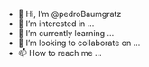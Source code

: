 - 👋 Hi, I’m @pedroBaumgratz
- 👀 I’m interested in ...
- 🌱 I’m currently learning ...
- 💞️ I’m looking to collaborate on ...
- 📫 How to reach me ...

<!---
pedroBaumgratz/pedroBaumgratz is a ✨ special ✨ repository because its `README.md` (this file) appears on your GitHub profile.
You can click the Preview link to take a look at your changes.
--->
